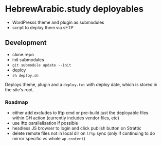 # HebrewArabic.study deployables

 - WordPresss theme and plugin as submodules
 - script to deploy them via sFTP

## Development

 - clone repo
 - init submodules
 - `git submodule update --init`
 - deploy
 - `sh deploy.sh`

Deploys theme, plugin and a `deploy.txt` with deploy date, which is stored in the site's root.

### Roadmap

 - either add excludes to lftp cmd or pre-build just the deployable files within GH action (currently includes vendor files, etc)
 - use lftp parallelisation if possible
 - headless JS browser to login and click publish button on Strattic 
 - delete remote files not in local dir on `lftp` sync (only if continuing to do mirror specific vs whole `wp-content`)
